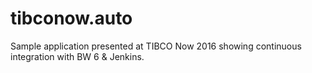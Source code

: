 # tibconow.auto

Sample application presented at TIBCO Now 2016 showing continuous integration with BW 6 & Jenkins.
